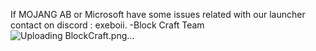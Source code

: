 If MOJANG AB or Microsoft have some issues related with our launcher contact on discord : exeboii.
-Block Craft Team ![Uploading BlockCraft.png…]()

